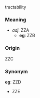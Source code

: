 tractability
### Meaning
+ _adj_: ZZA
    + __eg__: ZZB

### Origin

ZZC

### Synonym

__eg__: ZZD

+ ZZE


